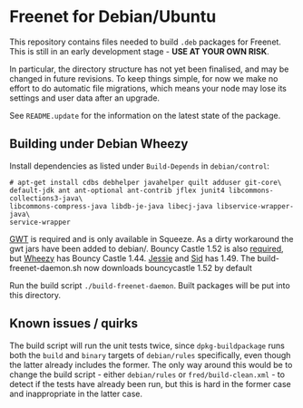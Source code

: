 Freenet for Debian/Ubuntu
=========================

This repository contains files needed to build `.deb` packages for Freenet. This
is still in an early development stage - **USE AT YOUR OWN RISK**.

In particular, the directory structure has not yet been finalised, and may be
changed in future revisions. To keep things simple, for now we make no effort
to do automatic file migrations, which means your node may lose its settings
and user data after an upgrade.

See `README.update` for the information on the latest state of the package.

## Building under Debian Wheezy

Install dependencies as listed under `Build-Depends` in `debian/control`:

    # apt-get install cdbs debhelper javahelper quilt adduser git-core\
    default-jdk ant ant-optional ant-contrib jflex junit4 libcommons-collections3-java\
    libcommons-compress-java libdb-je-java libecj-java libservice-wrapper-java\
    service-wrapper

[GWT](http://packages.debian.org/search?suite=default&section=all&arch=any&searchon=names&keywords=gwt+java) is required and is only available in Squeeze. As a dirty workaround the gwt jars have been added to debian/. Bouncy Castle 1.52 is also [required](https://emu.freenetproject.org/pipermail/devl/2012-October/036588.html), but [Wheezy](http://packages.debian.org/wheezy/libbcprov-java) has Bouncy Castle 1.44. [Jessie](http://packages.debian.org/jessie/libbcprov-java) and [Sid](http://packages.debian.org/sid/libbcprov-java) has 1.49. The build-freenet-daemon.sh now downloads bouncycastle 1.52 by default


Run the build script `./build-freenet-daemon`. Built packages will be put into
this directory.


## Known issues / quirks

The build script will run the unit tests twice, since `dpkg-buildpackage` runs
both the `build` and `binary` targets of `debian/rules` specifically, even though
the latter already includes the former. The only way around this would be to
change the build script - either `debian/rules` or `fred/build-clean.xml` - to
detect if the tests have already been run, but this is hard in the former case
and inappropriate in the latter case.
